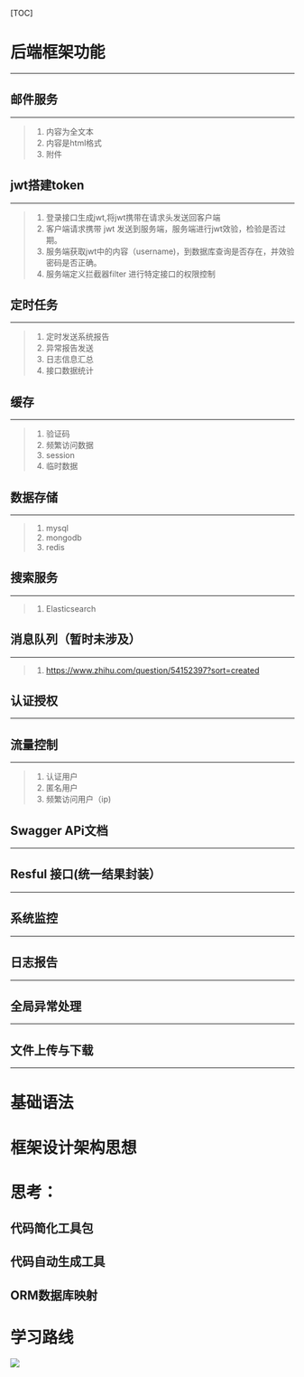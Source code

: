 [TOC]

# 后端框架功能

***



## 邮件服务

---

> 1. 内容为全文本
> 2. 内容是html格式
> 3. 附件



## jwt搭建token

------

> 1. 登录接口生成jwt,将jwt携带在请求头发送回客户端
> 2. 客户端请求携带  jwt 发送到服务端，服务端进行jwt效验，检验是否过期。
> 3. 服务端获取jwt中的内容（username)，到数据库查询是否存在，并效验密码是否正确。
> 4. 服务端定义拦截器filter 进行特定接口的权限控制



## 定时任务

---

> 1. 定时发送系统报告
> 2. 异常报告发送
> 3. 日志信息汇总
> 4. 接口数据统计



## 缓存

----

> 1. 验证码
> 2. 频繁访问数据
> 3. session
> 4. 临时数据



## 数据存储

---

> 1. mysql
> 2. mongodb
> 3. redis



## 搜索服务

---

> 1. Elasticsearch



## 消息队列（暂时未涉及）

---

> 1. https://www.zhihu.com/question/54152397?sort=created



## 认证授权

---



## 流量控制

---

> 1. 认证用户
> 2. 匿名用户
> 3. 频繁访问用户（ip)



## Swagger  APi文档

---



## Resful 接口(统一结果封装）

---



## 系统监控

---



## 日志报告

---



## 全局异常处理

---



## 文件上传与下载

---



# 基础语法



# 框架设计架构思想



# 思考：

## 代码简化工具包

## 代码自动生成工具

## ORM数据库映射



# 学习路线

![](https://p3-juejin.byteimg.com/tos-cn-i-k3u1fbpfcp/8b9c99dbd71a43919fcbd28a55cd4942~tplv-k3u1fbpfcp-zoom-1.image?imageslim)